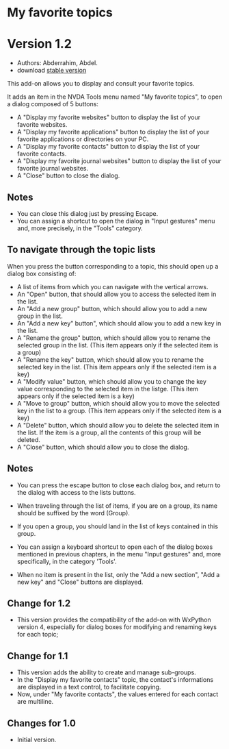 # My favorite topics #
# Version 1.2 #

* Authors: Abderrahim, Abdel.
* download [stable version](https://github.com/abdel792/myFavoriteTopics/releases/download/v1.2/myFavoriteTopics-1.2.nvda-addon)

This add-on allows you to display and consult your favorite topics.

It adds an item in the NVDA Tools menu named "My favorite topics", to open a dialog composed of 5 buttons:

* A "Display my favorite websites" button to display the list of your favorite websites.
* A "Display my favorite applications" button to display the list of your favorite applications or directories on your PC.
* A "Display my favorite contacts" button to display the list of your favorite contacts.
* A "Display my favorite journal websites" button to display the list of your favorite journal websites.
* A "Close" button to close the dialog.

## Notes ##

* You can close this dialog just by pressing Escape.
* You can assign a shortcut to open the dialog in "Input gestures" menu and, more precisely, in the "Tools" category.

## To navigate through the topic lists ##

When you press the button corresponding to a topic, this should open up a dialog box consisting of:

* A list of items from which you can navigate with the vertical arrows.
* An "Open" button, that should allow you to access the selected item in the list.
* An "Add a new group" button, which should allow you to add a new group in the list.
* An "Add a new key" button", which should allow you to add a new key in the list.
* A "Rename the group" button, which should allow you to rename the selected group in the list. (This item appears only if the selected item is a group)
* A "Rename the key" button, which should allow you to rename the selected key in the list. (This item appears only if the selected item is a key)
* A "Modify value" button, which should allow you to change the key value corresponding to the selected item in the listge. (This item appears only if the selected item is a key)
* A "Move to group" button, which should allow you to move the selected key in the list to a group. (This item appears only if the selected item is a key)
* A "Delete" button, which should allow you to delete the selected item in the list. If the item is a group, all the contents of this group will be deleted.
* A "Close" button, which should allow you to close the dialog.

## Notes ##

* You can press the escape button to close each dialog box, and return to the dialog with access to the lists buttons.
* When traveling through the list of items, if you are on a group, its name should be suffixed by the word (Group).
* If you open a group, you should land in the list of keys contained in this group.

* You can assign a keyboard shortcut to open each of the dialog boxes mentioned in previous chapters, in the menu "Input gestures" and, more specifically, in the category 'Tools'.
* When no item is present in the list, only the "Add a new section", "Add a new key" and "Close" buttons are displayed.

## Change for 1.2 ##

* This version provides the compatibility of the add-on with WxPython version 4, especially for dialog boxes for modifying and renaming keys for each topic;

## Change for 1.1 ##

* This version adds the ability to create and manage sub-groups.
* In the "Display my favorite contacts" topic, the contact's informations are displayed in a text control, to facilitate copying.
* Now, under "My favorite contacts", the values entered for each contact are multiline.

## Changes for 1.0 ##

* Initial version.
